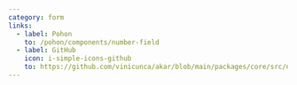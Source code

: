 ```yaml
---
category: form
links:
  - label: Pohon
    to: /pohon/components/number-field
  - label: GitHub
    icon: i-simple-icons-github
    to: https://github.com/vinicunca/akar/blob/main/packages/core/src/number-field/index.ts
---
```

